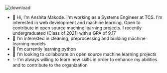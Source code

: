 ![download](https://user-images.githubusercontent.com/53944279/126780319-c9e39282-f1be-4dc4-b7d4-6727e6d5e129.jpg)

- 👋 Hi, I’m Anshita Makode. I'm working as a Systems Engineer at TCS. I'm interested in web development and machine learning. Open to contribute in open source machine learning projects. I recently undergraduated (Class of 2021) with a GPA of 9.17 
- 👀 I’m interested in cleaning, preprocessing and building machine learning models
- 🌱 I’m currently learning python
- 💞️ I’m looking to collaborate on open source machine learning projects
- ✨ I'm always willing to learn new skills in order to enhance my abilities and to contribute to the organization
<!---
anshitamakode/anshitamakode is a ✨ special ✨ repository because its `README.md` (this file) appears on your GitHub profile.
You can click the Preview link to take a look at your changes.
--->
